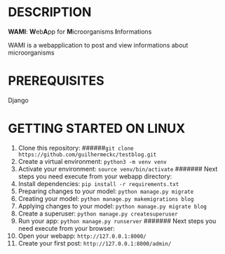 # DESCRIPTION
**WAMI**: **W**eb**A**pp for **M**icroorganisms **I**nformations

WAMI is a webapplication to post and view informations about microorganisms

# PREREQUISITES
Django

# GETTING STARTED ON LINUX
1. Clone this repository: 
   ######```git clone https://github.com/guilhermeckc/testblog.git```
2. Create a virtual environment: 
   ```python3 -m venv venv```
3. Activate your environment: 
   ```source venv/bin/activate```
####### Next steps you need execute from your webapp directory:
4. Install dependencies: 
   ```pip install -r requirements.txt```
5. Preparing changes to your model: ```python manage.py migrate ```
6. Creating your model: ```python manage.py makemigrations blog```
7. Applying changes to your model: ```python manage.py migrate blog``` 
8. Create a superuser: ```python manage.py createsuperuser```
9. Run your app: ```python manage.py runserver```
####### Next steps you need execute from your browser: 
10. Open your webapp: ```http://127.0.0.1:8000/```
11. Create your first post: ```http://127.0.0.1:8000/admin/```
